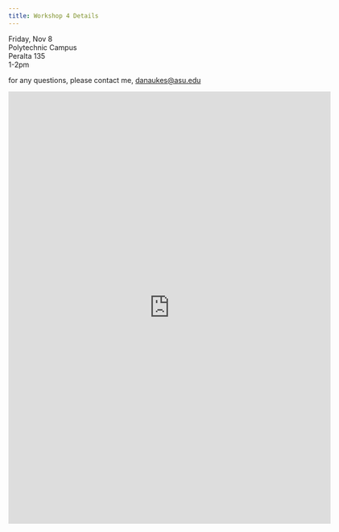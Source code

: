 ```yaml
---
title: Workshop 4 Details
---
```


Friday, Nov 8  
Polytechnic Campus  
Peralta 135  
1-2pm  

for any questions, please contact me, <danaukes@asu.edu>


<iframe src="https://docs.google.com/forms/d/e/1FAIpQLSdLH4jtmYiS0WNW6m0mTPNqoWN_Q-DsR_Nf98M7H5OF0odmjA/viewform?embedded=true" width="640" height="858" frameborder="0" marginheight="0" marginwidth="0">Loading…</iframe>